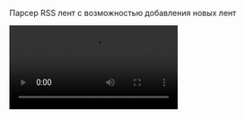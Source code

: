 Парсер RSS лент с возможностью добавления новых лент

![alt text](https://github.com/Taras281/RSSTT/blob/master/ScreenRecorderProject1.mkv)
